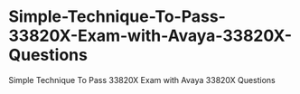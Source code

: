 # Simple-Technique-To-Pass-33820X-Exam-with-Avaya-33820X-Questions
Simple Technique To Pass 33820X Exam with Avaya 33820X Questions
